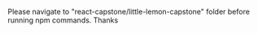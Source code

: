 Please navigate to "react-capstone/little-lemon-capstone" folder before running npm commands. Thanks
